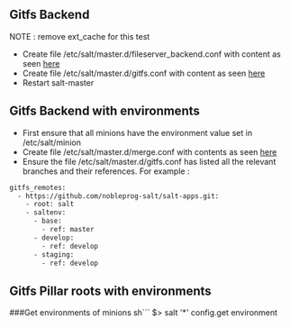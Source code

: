 ## Gitfs Backend
NOTE : remove ext_cache for this test


- Create file /etc/salt/master.d/fileserver_backend.conf with content as seen [here](https://github.com/nobleprog-salt/salt-apps/blob/master/config/master/master.d/fileserver_backend.conf)     
- Create file /etc/salt/master.d/gitfs.conf with content as seen [here](https://github.com/nobleprog-salt/salt-apps/blob/master/config/master/master.d/gitfs.conf)      
- Restart salt-master


## Gitfs Backend with environments
- First ensure that all minions have the environment value set in /etc/salt/minion
- Create file /etc/salt/master.d/merge.conf with contents as seen [here](https://github.com/nobleprog-salt/salt-apps/blob/master/config/master/master.d/merge.conf)
- Ensure the file /etc/salt/master.d/gitfs.conf has listed all the relevant branches and their references. For example :
```sh
gitfs_remotes:
  - https://github.com/nobleprog-salt/salt-apps.git:
    - root: salt
    - saltenv:
      - base:
        - ref: master
      - develop:
        - ref: develop
      - staging:
        - ref: develop
```

## Gitfs Pillar roots with environments


###Get environments of minions
sh```
$> salt '*' config.get environment
```
